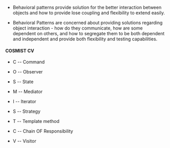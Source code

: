 - Behavioral patterns provide solution for the better interaction between objects and how to provide lose coupling and flexibility to extend easily.

- Behavioral Patterns are concerned about providing solutions regarding object interaction - how do they communicate, how are some dependent on others, and how to segregate them to be both dependent and independent and provide both flexibility and testing capabilities.

#### COSMIST CV
- C -- Command 
- O -- Observer 
- S -- State
- M -- Mediator
- I -- Iterator
- S -- Strategy
- T -- Template method

- C -- Chain OF Responsibility
- V -- Visitor
